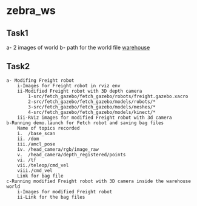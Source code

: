 # zebra_ws

## Task1
a- 2 images of world
b- path for the world file
   [warehouse](https://github.com/Praveen290192/zebra_ws/blob/58b5017a102c906ec5d096ca55edf4cb45d9b0bc/src/fetch_gazebo/fetch_gazebo/worlds/warehouse.sdf )

## Task2
    a- Modifing Freight robot
        i-Images for Freight robot in rviz env
        ii-Modified Freight robot with 3D depth camera
            1-src/fetch_gazebo/fetch_gazebo/robots/freight.gazebo.xacro
            2-src/fetch_gazebo/fetch_gazebo/models/robots/*
            3-src/fetch_gazebo/fetch_gazebo/models/meshes/*
            4-src/fetch_gazebo/fetch_gazebo/models/kinect/*
        iii-RViz images for modified Freight robot with 3d camera
    b-Running demo.launch for Fetch robot and saving bag files
        Name of topics recorded
        i.	/base_scan
        ii.	/dom
        iii./amcl_pose
        iv.	/head_camera/rgb/image_raw
        v.	/head_camera/depth_registered/points
        vi.	/tf
        vii./teleop/cmd_vel
        viii./cmd_vel
        Link for bag file
    c-Running modified Freight robot with 3D camera inside the warehouse world
        i-Images for modified Freight robot
        ii-Link for the bag files
 
